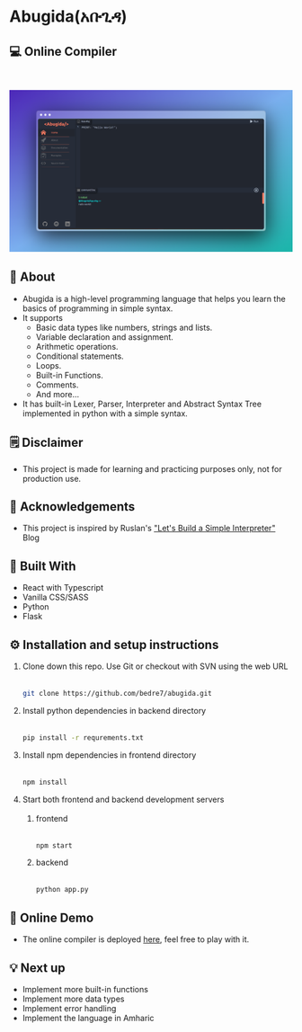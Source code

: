 ﻿# Abugida(አቡጊዳ)

## 💻 Online Compiler

<br>

![App Demo Screenshot](./frontend/src/assets/AppScreenshot.png)

## 📝 About

- Abugida is a high-level programming language that helps you learn the basics of programming in simple syntax.
- It supports
  - Basic data types like numbers, strings and lists.
  - Variable declaration and assignment.
  - Arithmetic operations.
  - Conditional statements.
  - Loops.
  - Built-in Functions.
  - Comments.
  - And more...
- It has built-in Lexer, Parser, Interpreter and Abstract Syntax Tree implemented in python with a simple syntax.

## 🗒️ Disclaimer

- This project is made for learning and practicing purposes only, not for production use.

## 👏 Acknowledgements

- This project is inspired by Ruslan's ["Let's Build a Simple Interpreter"](https://ruslanspivak.com/lsbasi-part1/) Blog
  
## 🧱 Built With

- React with Typescript
- Vanilla CSS/SASS
- Python
- Flask

## ⚙️ Installation and setup instructions

1. Clone down this repo. Use Git or checkout with SVN using the web URL <br><br>
   ```sh
   git clone https://github.com/bedre7/abugida.git
   ```
2. Install python dependencies in backend directory<br><br>
   ```sh
   pip install -r requrements.txt
   ```
3. Install npm dependencies in frontend directory<br><br>
   ```sh
   npm install
   ```
4. Start both frontend and backend development servers <br><br>
   1. frontend<br><br>
      ```sh
      npm start
      ```
   2. backend<br><br>
      ```sh
      python app.py
      ```

## 🚀 Online Demo

- The online compiler is deployed [here](https://abugida-demo.netlify.app/), feel free to play with it.

## 💡 Next up

- Implement more built-in functions
- Implement more data types
- Implement error handling
- Implement the language in Amharic
